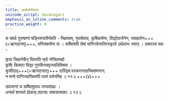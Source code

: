 ```yaml
---
title: अर्थार्जनोपायाः
unicode_script: devanagari
emphasis_as_inline_comments: true
practice_weight: 0
---
```


स चार्थः पुरुषाणां षड्भिरुपायैर्भवति - भिक्षयाम्, नृपसेवया, कृषिकर्मणा, विद्योपार्जनेन, व्यवहारेण+++(=ऋणदानम्)+++, वणिक्कर्मणा वा । सर्वेषामपि तेषां वाणिज्येनातिरस्कृतो ऽर्थलाभः स्यात् । उक्तञ्च यतः -

कृता भिक्षानेकैर् वितरति नृपो नोचितमहो  
कृषिः क्लिष्टा विद्या गुरुविनयवृत्त्यातिविषमा ।  
कुसीदाद्+++(=ऋणदानात्)+++ दारिद्र्यं परकरगतग्रन्थिशमनान्  
न मन्ये वाणिज्यात्किमपि परमं वर्तनमिह ॥ ११॥ +++(४)+++

उपायानां च सर्वेषामुपायः पण्यसंग्रहः ।  
धनार्थं शस्यते ह्येकस् तदन्याः संशयात्मकाः ॥ १२॥

